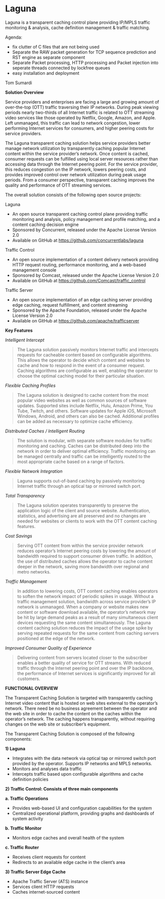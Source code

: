 # Laguna #

Laguna is a transparent caching control plane providing IP/MPLS traffic monitoring & analysis, cache definition management & traffic matching.

Agenda:

- fix clutter of C files that are not being used
- Separate the RAW packet generation for TCP sequence prediction and RST engine as separate component
- Separate Packet processing, HTTP processing and Packet injection into seperate threads connected by lockfree queues
- easy installation and deployment

Tom Sumardi





**Solution Overview**

Service providers and enterprises are facing a large and growing amount of over-the-top (OTT) traffic traversing their IP networks. During peak viewing periods nearly two-thirds of all Internet traffic is related to OTT streaming video services like those operated by Netflix, Google, Amazon, and Apple. Left unmanaged, this traffic can lead to network congestion, lower performing Internet services for consumers, and higher peering costs for service providers.

The Laguna transparent caching solution helps service providers better manage network utilization by transparently caching popular Internet content within the service provider’s network. Once content is cached, consumer requests can be fulfilled using local server resources rather than accessing data through the Internet peering point. For the service provider, this reduces congestion on the IP network, lowers peering costs, and provides improved control over network utilization during peak usage periods. From a consumer perspective, transparent caching improves the quality and performance of OTT streaming services.


The overall solution consists of the following open source projects:

Laguna

- An open source transparent caching control plane providing traffic monitoring and analysis, policy management and profile matching, and a content caching decision engine
- Sponsored by Concurrent, released under the Apache License Version 2.0
- Available on GitHub at https://github.com/concurrentlabs/laguna


Traffic Control

- An open source implementation of a content delivery network providing HTTP request routing, performance monitoring, and a web-based management console
- Sponsored by Comcast, released under the Apache License Version 2.0
- Available on GitHub at https://github.com/Comcast/traffic_control

Traffic Server

- An open source implementation of an edge caching server providing edge caching, request fulfillment, and content streaming
- Sponsored by the Apache Foundation, released under the Apache License Version 2.0
- Available on GitHub at https://github.com/apache/trafficserver



**Key Features**



*Intelligent Intercept*

> The Laguna solution passively monitors Internet traffic and intercepts requests for cacheable content based on configurable algorithms. This allows the operator to decide which content and websites to cache and how to respond in the event of a consumer request. Caching algorithms are configurable as well, enabling the operator to choose the optimal caching model for their particular situation.

*Flexible Caching Profiles*
> 
> The Laguna solution is designed to cache content from the most popular video websites as well as common sources of software updates. Supported sites include Netflix, Hulu, Amazon Prime, You Tube, Twitch, and others. Software updates for Apple iOS, Microsoft Windows, Android, and others can also be cached. Additional profiles can be added as necessary to optimize cache efficiency.

*Distributed Caches / Intelligent Routing*

> The solution is modular, with separate software modules for traffic monitoring and caching. Caches can be distributed deep into the network in order to deliver optimal efficiency. Traffic monitoring can be managed centrally and traffic can be intelligently routed to the most appropriate cache based on a range of factors.

*Flexible Network Integration*

> Laguna supports out-of-band caching by passively monitoring Internet traffic through an optical tap or mirrored switch port. 


*Total Transparency*

> The Laguna solution operates transparently to preserve the application logic of the client and source website. Authentication, statistics, and advertising are all preserved and no changes are needed for websites or clients to work with the OTT content caching features.


*Cost Savings*

> Serving OTT content from within the service provider network reduces operator’s Internet peering costs by lowering the amount of bandwidth required to support consumer driven traffic. In addition, the use of distributed caches allows the operator to cache content deeper in the network, saving more bandwidth over regional and metro networks.


*Traffic Management*

> In addition to lowering costs, OTT content caching enables operators to soften the network impact of periodic spikes in usage. Without a traffic management solution, bandwidth across service provider’s IP network is unmanaged. When a company or website makes new content or software download available, the operator’s network may be hit by large demand peaks as a result of many simultaneous client devices requesting the same content simultaneously. The Laguna content caching solution reduces the impact of the usage spike by serving repeated requests for the same content from caching servers positioned at the edge of the network.

*Improved Consumer Quality of Experience*

> Delivering content from servers located closer to the subscriber enables a better quality of service for OTT streams. With reduced traffic through the Internet peering point and over the IP backbone, the performance of Internet services is significantly improved for all customers.





**FUNCTIONAL OVERVIEW**

The Transparent Caching Solution is targeted with transparently caching Internet video content that is hosted on web sites external to the operator’s network. There need be no business agreement between the operator and the web site in order to cache the content on the caches within the operator’s network. The caching happens transparently, without requiring changes on the web site or subscriber’s equipment.

The Transparent Caching Solution is composed of the following components:

**1) Laguna**

- Integrates with the data network via optical tap or mirrored switch port provided by the operator. Supports IP networks and MPLS networks.
- Monitors and analyses data traffic
- Intercepts traffic based upon configurable algorithms and cache definition policies

**2) Traffic Control: Consists of three main components**

**a. Traffic Operations**

- Provides web-based UI and configuration capabilities for the system
- Centralized operational platform, providing graphs and dashboards of system activity

**b. Traffic Monitor**

- Monitors edge caches and overall health of the system

**c. Traffic Router**

- Receives client requests for content
- Redirects to an available edge cache in the client’s area

**3) Traffic Server Edge Cache**

- Apache Traffic Server (ATS) instance
- Services client HTTP requests
- Caches internet-sourced content


